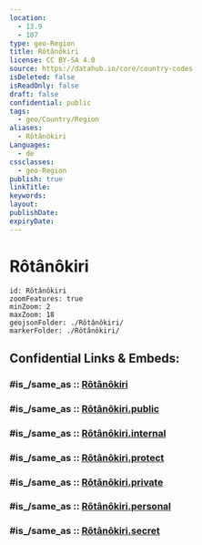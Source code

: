```yaml
---
location:
  - 13.9
  - 107
type: geo-Region
title: Rôtânôkiri
license: CC BY-SA 4.0
source: https://datahub.io/core/country-codes
isDeleted: false
isReadOnly: false
draft: false
confidential: public
tags:
  - geo/Country/Region
aliases:
  - Rôtânôkiri
Languages:
  - de
cssclasses:
  - geo-Region
publish: true
linkTitle:
keywords:
layout:
publishDate:
expiryDate:
---
```


# Rôtânôkiri

```leaflet
id: Rôtânôkiri
zoomFeatures: true 
minZoom: 2 
maxZoom: 18
geojsonFolder: ./Rôtânôkiri/
markerFolder: ./Rôtânôkiri/
```


## Confidential Links & Embeds: 

### #is_/same_as :: [Rôtânôkiri](/_Standards/Earth/Continent/Asia/Asia~South~East/Cambodia/Provinces~Cambodia/Rôtânôkiri.md) 

### #is_/same_as :: [Rôtânôkiri.public](/_public/Earth/Continent/Asia/Asia~South~East/Cambodia/Provinces~Cambodia/Rôtânôkiri.public.md) 

### #is_/same_as :: [Rôtânôkiri.internal](/_internal/Earth/Continent/Asia/Asia~South~East/Cambodia/Provinces~Cambodia/Rôtânôkiri.internal.md) 

### #is_/same_as :: [Rôtânôkiri.protect](/_protect/Earth/Continent/Asia/Asia~South~East/Cambodia/Provinces~Cambodia/Rôtânôkiri.protect.md) 

### #is_/same_as :: [Rôtânôkiri.private](/_private/Earth/Continent/Asia/Asia~South~East/Cambodia/Provinces~Cambodia/Rôtânôkiri.private.md) 

### #is_/same_as :: [Rôtânôkiri.personal](/_personal/Earth/Continent/Asia/Asia~South~East/Cambodia/Provinces~Cambodia/Rôtânôkiri.personal.md) 

### #is_/same_as :: [Rôtânôkiri.secret](/_secret/Earth/Continent/Asia/Asia~South~East/Cambodia/Provinces~Cambodia/Rôtânôkiri.secret.md)

